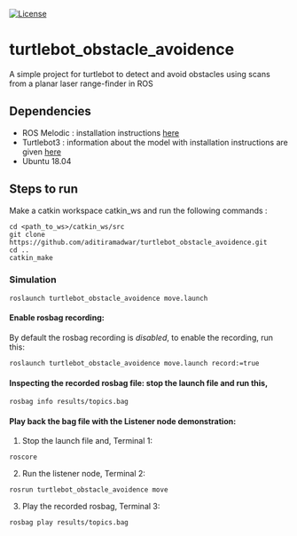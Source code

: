 [![License](https://img.shields.io/badge/License-BSD%203--Clause-blue.svg)](https://opensource.org/licenses/BSD-3-Clause)
# turtlebot_obstacle_avoidence
A simple project for turtlebot to detect and avoid obstacles using scans from a planar laser range-finder in ROS
## Dependencies

-   ROS Melodic : installation instructions [here](http://wiki.ros.org/melodic/Installation/Ubuntu)
-   Turtlebot3 : information about the model with installation instructions are given [here](http://wiki.ros.org/turtlebot3)
-   Ubuntu 18.04
## Steps to run

Make a catkin workspace catkin_ws and run the following commands :

```
cd <path_to_ws>/catkin_ws/src
git clone https://github.com/aditiramadwar/turtlebot_obstacle_avoidence.git
cd ..
catkin_make
```
### Simulation

    roslaunch turtlebot_obstacle_avoidence move.launch
    
#### Enable rosbag recording:
By default the rosbag recording is *disabled*, to enable the recording, run this:

    roslaunch turtlebot_obstacle_avoidence move.launch record:=true

#### Inspecting the recorded rosbag file: stop the launch file and run this,

    rosbag info results/topics.bag
   
#### Play back the bag file with the Listener node demonstration: 
1. Stop the launch file and, Terminal 1:
```
roscore
```
 2. Run the listener node, Terminal 2:
```
rosrun turtlebot_obstacle_avoidence move
```
  3. Play the recorded rosbag, Terminal 3:
```
rosbag play results/topics.bag
```
